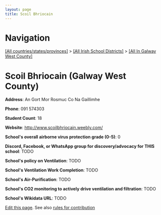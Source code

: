 ```yaml
---
layout: page
title: Scoil Bhriocain
---
```

# Navigation

[[All countries/states/provinces]](../../..) > [[All Irish School Districts]](../..) > [[All In Galway West County]](..)

# Scoil Bhriocain (Galway West County)

**Address**: An Gort Mor Rosmuc Co Na Gaillimhe

**Phone**: 091 574303

**Student Count**: 18

**Website**: <http://www.scoilbhriocain.weebly.com/>

**School's overall airborne virus protection grade (0-5)**: 0

**Discord, Facebook, or WhatsApp group for discovery/advocacy for THIS school**: TODO

**School's policy on Ventilation**: TODO

**School's Ventilation Work Completion**: TODO

**School's Air-Purification**: TODO

**School's CO2 monitoring to actively drive ventilation and filtration**: TODO

**School's Wikidata URL**: TODO


[Edit this page](https://github.com/ventilate-schools/Ireland/edit/main/./Galway_West_County/Scoil_Bhriocain.md). See also [rules for contribution](../../../contribution-rules/)